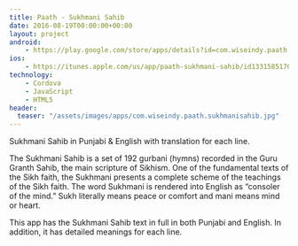 ```yaml
---
title: Paath - Sukhmani Sahib
date: 2016-08-19T00:00:00+00:00
layout: project
android:
    - https://play.google.com/store/apps/details?id=com.wiseindy.paath.sukhmanisahib
ios:
    - https://itunes.apple.com/us/app/paath-sukhmani-sahib/id1331585170?mt=8
technology:
    - Cordova
    - JavaScript
    - HTML5
header:
  teaser: "/assets/images/apps/com.wiseindy.paath.sukhmanisahib.jpg"
---
```


Sukhmani Sahib in Punjabi & English with translation for each line.

The Sukhmani Sahib is a set of 192 gurbani (hymns) recorded in the Guru Granth Sahib, the main scripture of Sikhism. One of the fundamental texts of the Sikh faith, the Sukhmani presents a complete scheme of the teachings of the Sikh faith. The word Sukhmani is rendered into English as “consoler of the mind.” Sukh literally means peace or comfort and mani means mind or heart.

This app has the Sukhmani Sahib text in full in both Punjabi and English. In addition, it has detailed meanings for each line.